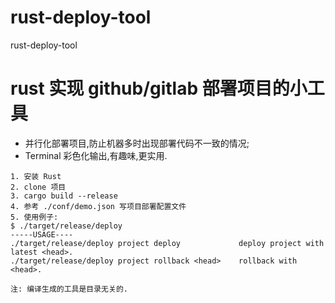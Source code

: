 # rust-deploy-tool
rust-deploy-tool

# rust 实现 github/gitlab 部署项目的小工具

* 并行化部署项目,防止机器多时出现部署代码不一致的情况;
* Terminal 彩色化输出,有趣味,更实用.

```
1. 安装 Rust
2. clone 项目
3. cargo build --release
4. 参考 ./conf/demo.json 写项目部署配置文件
5. 使用例子:
$ ./target/release/deploy
-----USAGE----
./target/release/deploy project deploy             deploy project with latest <head>.
./target/release/deploy project rollback <head>    rollback with <head>.

注: 编译生成的工具是目录无关的.
```
